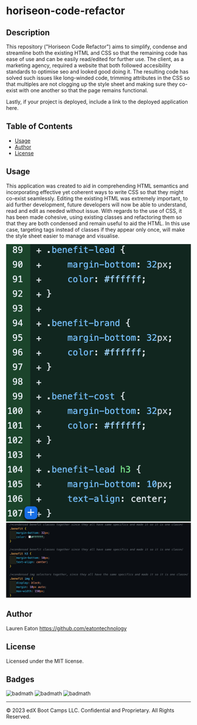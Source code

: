 # horiseon-code-refactor

## Description 

This repository ("Horiseon Code Refactor") aims to simplify, condense and streamline both the existing HTML and CSS so that the remaining code has ease of use and can be easily read/edited for further use. The client, as a marketing agency, required a website that both followed accesibility standards to optimise seo and looked good doing it. The resulting code has solved such issues like long-winded code, trimming attributes in the CSS so that multiples are not clogging up the style sheet and making sure they co-exist with one another so that the page remains functional.

Lastly, if your project is deployed, include a link to the deployed application here.


## Table of Contents

* [Usage](#usage)
* [Author](#author)
* [License](#license)

## Usage 

This application was created to aid in comprehending HTML semantics and incorporating effective yet coherent ways to write CSS so that they might co-exist seamlessly. Editing the existing HTML was extremely important, to aid further development, future developers will now be able to understand, read and edit as needed without issue.
With regards to the use of CSS, it has been made cohesive, using existing classes and refactoring them so that they are both condensed and remain useful to aid the HTML. In this use case, targeting tags instead of classes if they appear only once, will make the style sheet easier to manage and visualise. 

![alt text](assets/images/Benefit%20Starter%20Code.png)
![alt text](assets/images/Benefit%20Completed%20Code.png)

## Author

Lauren Eaton
https://github.com/eatontechnology


## License

Licensed under the MIT license.


## Badges

![badmath](https://img.shields.io/badge/HTML%20-%20blue)
![badmath](https://img.shields.io/badge/CSS%20-%20purple)
![badmath](https://img.shields.io/badge/MIT%20-%20License%20-%20green)

---

© 2023 edX Boot Camps LLC. Confidential and Proprietary. All Rights Reserved.
